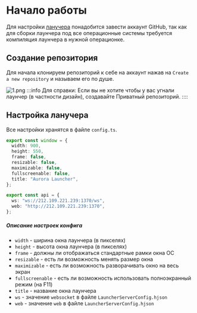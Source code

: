 # Начало работы

Для настройки [ланучера](https://github.com/AuroraTeam/Launcher) понадобится завести аккаунт GitHub, так как для сборки лаунчера под все операционные системы требуется компиляция лаунчера в нужной операционке.

## Создание репозитория

Для начала клонируем репозиторий к себе на аккаунт нажав на `Create a new repository` и называем его по душе.

![1.png](/foto-github/1.png)
:::info Для справки:
Если вы не хотите чтобы у вас угнали лаунчер (в частности дизайн), создавайте Приватный репозиторий.
::::

## Настройка ланучера

Все настройки хранятся в файле `config.ts`.

```ts
export const window = {
  width: 900,
  height: 550,
  frame: false,
  resizable: false,
  maximizable: false,
  fullscreenable: false,
  title: "Aurora Launcher",
};

export const api = {
  ws: "ws://212.109.221.239:1370/ws",
  web: "http://212.109.221.239:1370",
};
```

##### Описание настроек конфига

- `width` - ширина окна лаунчера (в пикселях)
- `height` - высота окна лаунчера (в пикселях)
- `frame` - должны ли отображаться стандартные рамки окна ОС
- `resizable` - есть ли возможность менять размер окна
- `maximizable` - есть ли возможность разворачивать окно на весь экран
- `fullscreenable` - есть ли возможность использовать полноэкранный режим (на F11)
- `title` - название окна лаунчера
- `ws` - значение `websocket` в файле `LauncherServerConfig.hjson`
- `web` - значение `web` в файле `LauncherServerConfig.hjson`

